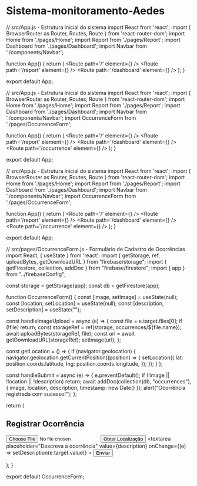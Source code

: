 # Sistema-monitoramento-Aedes
// src/App.js - Estrutura inicial do sistema import React from 'react'; import { BrowserRouter as Router, Routes, Route } from 'react-router-dom'; import Home from './pages/Home'; import Report from './pages/Report'; import Dashboard from './pages/Dashboard'; import Navbar from './components/Navbar';

function App() { return ( <Router> <Navbar /> <Routes> <Route path='/' element={<Home />} /> <Route path='/report' element={<Report />} /> <Route path='/dashboard' element={<Dashboard />} /> </Routes> </Router> ); }

export default App;


// src/App.js - Estrutura inicial do sistema import React from 'react'; import { BrowserRouter as Router, Routes, Route } from 'react-router-dom'; import Home from './pages/Home'; import Report from './pages/Report'; import Dashboard from './pages/Dashboard'; import Navbar from './components/Navbar'; import OccurrenceForm from './pages/OccurrenceForm';

function App() { return ( <Router> <Navbar /> <Routes> <Route path='/' element={<Home />} /> <Route path='/report' element={<Report />} /> <Route path='/dashboard' element={<Dashboard />} /> <Route path='/occurrence' element={<OccurrenceForm />} /> </Routes> </Router> ); }

export default App;

// src/App.js - Estrutura inicial do sistema import React from 'react'; import { BrowserRouter as Router, Routes, Route } from 'react-router-dom'; import Home from './pages/Home'; import Report from './pages/Report'; import Dashboard from './pages/Dashboard'; import Navbar from './components/Navbar'; import OccurrenceForm from './pages/OccurrenceForm';

function App() { return ( <Router> <Navbar /> <Routes> <Route path='/' element={<Home />} /> <Route path='/report' element={<Report />} /> <Route path='/dashboard' element={<Dashboard />} /> <Route path='/occurrence' element={<OccurrenceForm />} /> </Routes> </Router> ); }

export default App;

// src/pages/OccurrenceForm.js - Formulário de Cadastro de Ocorrências import React, { useState } from 'react'; import { getStorage, ref, uploadBytes, getDownloadURL } from "firebase/storage"; import { getFirestore, collection, addDoc } from "firebase/firestore"; import { app } from "../firebaseConfig";

const storage = getStorage(app); const db = getFirestore(app);

function OccurrenceForm() { const [image, setImage] = useState(null); const [location, setLocation] = useState(null); const [description, setDescription] = useState("");

const handleImageUpload = async (e) => { const file = e.target.files[0]; if (!file) return; const storageRef = ref(storage, occurrences/${file.name}); await uploadBytes(storageRef, file); const url = await getDownloadURL(storageRef); setImage(url); };

const getLocation = () => { if (navigator.geolocation) { navigator.geolocation.getCurrentPosition((position) => { setLocation({ lat: position.coords.latitude, lng: position.coords.longitude, }); }); } };

const handleSubmit = async (e) => { e.preventDefault(); if (!image || !location || !description) return; await addDoc(collection(db, "occurrences"), { image, location, description, timestamp: new Date() }); alert("Ocorrência registrada com sucesso!"); };

return ( <div> <h2>Registrar Ocorrência</h2> <form onSubmit={handleSubmit}> <input type="file" onChange={handleImageUpload} accept="image/*" /> <button type="button" onClick={getLocation}>Obter Localização</button> <textarea placeholder="Descreva a ocorrência" value={description} onChange={(e) => setDescription(e.target.value)} ></textarea> <button type="submit">Enviar</button> </form> </div> ); }

export default OccurrenceForm;

